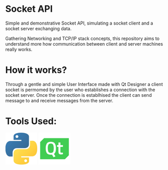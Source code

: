 # Socket API

Simple and demonstrative Socket API, simulating a socket client and a socket server exchanging data.

Gathering Networking and TCP/IP stack concepts, this repository aims to understand more how communication between client and server machines really works.

# How it works?

Through a gentle and simple User Interface made with Qt Designer a client socket is permomed by the user who establishes a connection with the socket server.
Once the connection is establhised the client can send message to and receive messages from the server.

# Tools Used: 

<p>
  <img src="assets/python_logo.png" width="100" height="100"/>
  <img src="assets/qt_designer.png" width="100" height="100"/>
</p>
